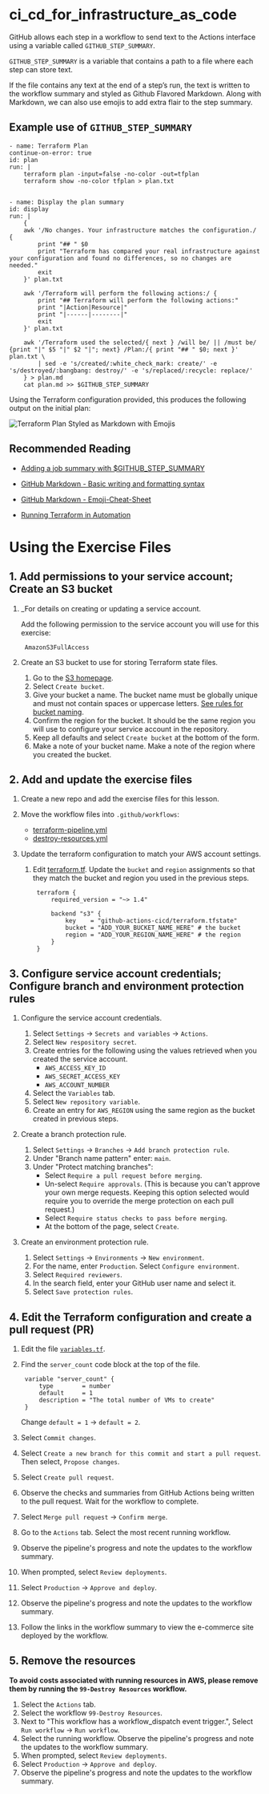 # ci_cd_for_infrastructure_as_code
GitHub allows each step in a workflow to send text to the Actions interface using a variable called `GITHUB_STEP_SUMMARY`.

`GITHUB_STEP_SUMMARY` is a variable that contains a path to a file where each step can store text.

If the file contains any text at the end of a step’s run, the text is written to the workflow summary and styled as Github Flavored Markdown.  Along with Markdown, we can also use emojis to add extra flair to the step summary.

## Example use of `GITHUB_STEP_SUMMARY`
```
- name: Terraform Plan
continue-on-error: true
id: plan
run: |
    terraform plan -input=false -no-color -out=tfplan
    terraform show -no-color tfplan > plan.txt


- name: Display the plan summary
id: display
run: |
    {
    awk '/No changes. Your infrastructure matches the configuration./ {
        print "## " $0
        print "Terraform has compared your real infrastructure against your configuration and found no differences, so no changes are needed."
        exit
    }' plan.txt

    awk '/Terraform will perform the following actions:/ {
        print "## Terraform will perform the following actions:"
        print "|Action|Resource|"
        print "|------|--------|"
        exit
    }' plan.txt

    awk '/Terraform used the selected/{ next } /will be/ || /must be/ {print "|" $5 "|" $2 "|"; next} /Plan:/{ print "## " $0; next }' plan.txt \
        | sed -e 's/created/:white_check_mark: create/' -e 's/destroyed/:bangbang: destroy/' -e 's/replaced/:recycle: replace/'
    } > plan.md
    cat plan.md >> $GITHUB_STEP_SUMMARY
```

Using the Terraform configuration provided, this produces the following output on the initial plan:

![Terraform Plan Styled as Markdown with Emojis](./step-summary-example.png)

## Recommended Reading
- [Adding a job summary with $GITHUB_STEP_SUMMARY](https://docs.github.com/en/actions/using-workflows/workflow-commands-for-github-actions#adding-a-job-summary)

- [GitHub Markdown - Basic writing and formatting syntax](https://docs.github.com/en/get-started/writing-on-github/getting-started-with-writing-and-formatting-on-github/basic-writing-and-formatting-syntax)

- [GitHub Markdown - Emoji-Cheat-Sheet](https://github.com/ikatyang/emoji-cheat-sheet/blob/master/README.md)

- [Running Terraform in Automation](https://developer.hashicorp.com/terraform/tutorials/automation/automate-terraform)

# Using the Exercise Files
## 1. Add permissions to your service account; Create an S3 bucket
1. _For details on creating or updating a service account.

    Add the following permission to the service account you will use for this exercise:

        AmazonS3FullAccess

1. Create an S3 bucket to use for storing Terraform state files.

    1. Go to the [S3 homepage](s3.console.aws.amazon.com).
    1. Select `Create bucket`.
    1. Give your bucket a name.  The bucket name must be globally unique and must not contain spaces or uppercase letters. [See rules for bucket naming](https://docs.aws.amazon.com/AmazonS3/latest/userguide/bucketnamingrules.html).
    1. Confirm the region for the bucket.  It should be the same region you will use to configure your service account in the repository.
    1. Keep all defaults and select `Create bucket` at the bottom of the form.
    1. Make a note of your bucket name. Make a note of the region where you created the bucket.

## 2. Add and update the exercise files
1. Create a new repo and add the exercise files for this lesson.
1. Move the workflow files into `.github/workflows`:

    - [terraform-pipeline.yml](./terraform-pipeline.yml)
    - [destroy-resources.yml](./destroy-resources.yml)

1. Update the terraform configuration to match your AWS account settings.

    1. Edit [terraform.tf](./terraform.tf).  Update the `bucket` and `region` assignments so that they match the bucket and region you used in the previous steps.

            terraform {
                required_version = "~> 1.4"

                backend "s3" {
                    key    = "github-actions-cicd/terraform.tfstate"
                    bucket = "ADD_YOUR_BUCKET_NAME_HERE" # the bucket
                    region = "ADD_YOUR_REGION_NAME_HERE" # the region
                }
            }

## 3. Configure service account credentials; Configure branch and environment protection rules
1. Configure the service account credentials.

    1. Select `Settings` -> `Secrets and variables` -> `Actions`.
    1. Select `New respository secret`.
    1. Create entries for the following using the values retrieved when you created the service account.
        - `AWS_ACCESS_KEY_ID`
        - `AWS_SECRET_ACCESS_KEY`
        - `AWS_ACCOUNT_NUMBER`
    1. Select the `Variables` tab.
    1. Select `New repository variable`.
    1. Create an entry for `AWS_REGION` using the same region as the bucket created in previous steps.

1. Create a branch protection rule.

    1. Select `Settings` -> `Branches` -> `Add branch protection rule`.
    1. Under "Branch name pattern" enter: `main`.
    1. Under "Protect matching branches":
        - Select `Require a pull request before merging`.
        - Un-select `Require approvals`.  (This is because you can't approve your own merge requests.  Keeping this option selected would require you to override the merge protection on each pull request.)
        - Select `Require status checks to pass before merging`.
        - At the bottom of the page, select `Create`.

1. Create an environment protection rule.

    1. Select `Settings` -> `Environments` -> `New environment`.
    1. For the name, enter `Production`.  Select `Configure environment`.
    1. Select `Required reviewers`.
    1. In the search field, enter your GitHub user name and select it.
    1. Select `Save protection rules`.

## 4. Edit the Terraform configuration and create a pull request (PR)
1. Edit the file [`variables.tf`](./variables.tf).
1. Find the `server_count` code block at the top of the file.

        variable "server_count" {
            type        = number
            default     = 1
            description = "The total number of VMs to create"
        }

    Change `default = 1` -> `default = 2`.

1. Select `Commit changes`.
1. Select `Create a new branch for this commit and start a pull request`.  Then select, `Propose changes`.
1. Select `Create pull request`.
1. Observe the checks and summaries from  GitHub Actions being written to the pull request.  Wait for the workflow to complete.
1. Select `Merge pull request` -> `Confirm merge`.
1. Go to the `Actions` tab.  Select the most recent running workflow.
1. Observe the pipeline's progress and note the updates to the workflow summary.
1. When prompted, select `Review deployments`.
1. Select `Production` -> `Approve and deploy`.
1. Observe the pipeline's progress and note the updates to the workflow summary.
1. Follow the links in the workflow summary to view the e-commerce site deployed by the workflow.

## 5. Remove the resources
**To avoid costs associated with running resources in AWS, please remove them by running the `99-Destroy Resources` workflow.**

1. Select the `Actions` tab.
1. Select the workflow `99-Destroy Resources`.
1. Next to "This workflow has a workflow_dispatch event trigger.", Select `Run workflow` -> `Run workflow`.
1. Select the running workflow. Observe the pipeline's progress and note the updates to the workflow summary.
1. When prompted, select `Review deployments`.
1. Select `Production` -> `Approve and deploy`.
1. Observe the pipeline's progress and note the updates to the workflow summary.
